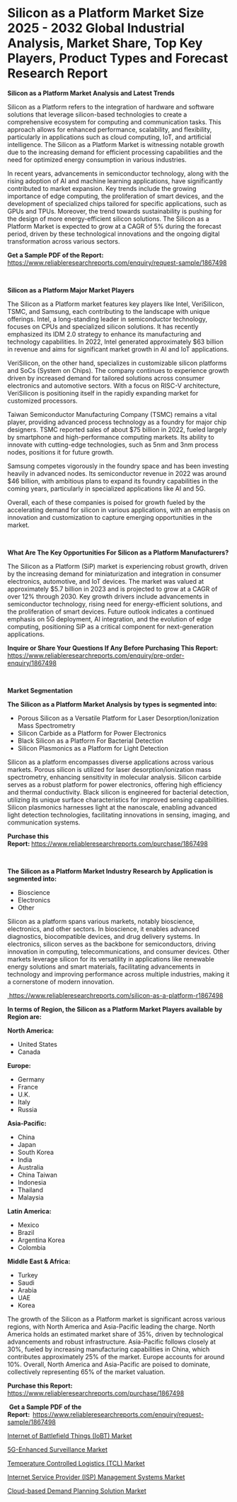 <p><h1>Silicon as a Platform Market Size 2025 - 2032 Global Industrial Analysis, Market Share, Top Key Players, Product Types and Forecast Research Report</h1></p><p><strong>Silicon as a Platform Market Analysis and Latest Trends</strong></p>
<p><p>Silicon as a Platform refers to the integration of hardware and software solutions that leverage silicon-based technologies to create a comprehensive ecosystem for computing and communication tasks. This approach allows for enhanced performance, scalability, and flexibility, particularly in applications such as cloud computing, IoT, and artificial intelligence. The Silicon as a Platform Market is witnessing notable growth due to the increasing demand for efficient processing capabilities and the need for optimized energy consumption in various industries.</p><p>In recent years, advancements in semiconductor technology, along with the rising adoption of AI and machine learning applications, have significantly contributed to market expansion. Key trends include the growing importance of edge computing, the proliferation of smart devices, and the development of specialized chips tailored for specific applications, such as GPUs and TPUs. Moreover, the trend towards sustainability is pushing for the design of more energy-efficient silicon solutions. The Silicon as a Platform Market is expected to grow at a CAGR of 5% during the forecast period, driven by these technological innovations and the ongoing digital transformation across various sectors.</p></p>
<p><strong>Get a Sample PDF of the Report:&nbsp;</strong> <a href="https://www.reliableresearchreports.com/enquiry/request-sample/1867498?utm_campaign=10&utm_medium=2&utm_source=Github&utm_content=ia&utm_term=11032025&utm_id=silicon-as-a-platform">https://www.reliableresearchreports.com/enquiry/request-sample/1867498</a></p>
<p>&nbsp;</p>
<p><strong>Silicon as a Platform Major Market Players</strong></p>
<p><p>The Silicon as a Platform market features key players like Intel, VeriSilicon, TSMC, and Samsung, each contributing to the landscape with unique offerings. Intel, a long-standing leader in semiconductor technology, focuses on CPUs and specialized silicon solutions. It has recently emphasized its IDM 2.0 strategy to enhance its manufacturing and technology capabilities. In 2022, Intel generated approximately $63 billion in revenue and aims for significant market growth in AI and IoT applications.</p><p>VeriSilicon, on the other hand, specializes in customizable silicon platforms and SoCs (System on Chips). The company continues to experience growth driven by increased demand for tailored solutions across consumer electronics and automotive sectors. With a focus on RISC-V architecture, VeriSilicon is positioning itself in the rapidly expanding market for customized processors.</p><p>Taiwan Semiconductor Manufacturing Company (TSMC) remains a vital player, providing advanced process technology as a foundry for major chip designers. TSMC reported sales of about $75 billion in 2022, fueled largely by smartphone and high-performance computing markets. Its ability to innovate with cutting-edge technologies, such as 5nm and 3nm process nodes, positions it for future growth.</p><p>Samsung competes vigorously in the foundry space and has been investing heavily in advanced nodes. Its semiconductor revenue in 2022 was around $46 billion, with ambitious plans to expand its foundry capabilities in the coming years, particularly in specialized applications like AI and 5G.</p><p>Overall, each of these companies is poised for growth fueled by the accelerating demand for silicon in various applications, with an emphasis on innovation and customization to capture emerging opportunities in the market.</p></p>
<p>&nbsp;</p>
<p><strong>What Are The Key Opportunities For Silicon as a Platform Manufacturers?</strong></p>
<p><p>The Silicon as a Platform (SiP) market is experiencing robust growth, driven by the increasing demand for miniaturization and integration in consumer electronics, automotive, and IoT devices. The market was valued at approximately $5.7 billion in 2023 and is projected to grow at a CAGR of over 12% through 2030. Key growth drivers include advancements in semiconductor technology, rising need for energy-efficient solutions, and the proliferation of smart devices. Future outlook indicates a continued emphasis on 5G deployment, AI integration, and the evolution of edge computing, positioning SiP as a critical component for next-generation applications.</p></p>
<p><strong>Inquire or Share Your Questions If Any Before Purchasing This Report:</strong> <a href="https://www.reliableresearchreports.com/enquiry/pre-order-enquiry/1867498?utm_campaign=10&utm_medium=2&utm_source=Github&utm_content=ia&utm_term=11032025&utm_id=silicon-as-a-platform">https://www.reliableresearchreports.com/enquiry/pre-order-enquiry/1867498</a></p>
<p>&nbsp;</p>
<p><strong>Market Segmentation</strong></p>
<p><strong>The Silicon as a Platform Market Analysis by types is segmented into:</strong></p>
<p><ul><li>Porous Silicon as a Versatile Platform for Laser Desorption/Ionization Mass Spectrometry</li><li>Silicon Carbide as a Platform for Power Electronics</li><li>Black Silicon as a Platform For Bacterial Detection</li><li>Silicon Plasmonics as a Platform for Light Detection</li></ul></p>
<p><p>Silicon as a platform encompasses diverse applications across various markets. Porous silicon is utilized for laser desorption/ionization mass spectrometry, enhancing sensitivity in molecular analysis. Silicon carbide serves as a robust platform for power electronics, offering high efficiency and thermal conductivity. Black silicon is engineered for bacterial detection, utilizing its unique surface characteristics for improved sensing capabilities. Silicon plasmonics harnesses light at the nanoscale, enabling advanced light detection technologies, facilitating innovations in sensing, imaging, and communication systems.</p></p>
<p><strong>Purchase this Report:&nbsp;</strong><a href="https://www.reliableresearchreports.com/purchase/1867498?utm_campaign=10&utm_medium=2&utm_source=Github&utm_content=ia&utm_term=11032025&utm_id=silicon-as-a-platform">https://www.reliableresearchreports.com/purchase/1867498</a></p>
<p>&nbsp;</p>
<p><strong>The Silicon as a Platform Market Industry Research by Application is segmented into:</strong></p>
<p><ul><li>Bioscience</li><li>Electronics</li><li>Other</li></ul></p>
<p><p>Silicon as a platform spans various markets, notably bioscience, electronics, and other sectors. In bioscience, it enables advanced diagnostics, biocompatible devices, and drug delivery systems. In electronics, silicon serves as the backbone for semiconductors, driving innovation in computing, telecommunications, and consumer devices. Other markets leverage silicon for its versatility in applications like renewable energy solutions and smart materials, facilitating advancements in technology and improving performance across multiple industries, making it a cornerstone of modern innovation.</p></p>
<p><a href="https://www.reliableresearchreports.com/silicon-as-a-platform-r1867498?utm_campaign=10&utm_medium=2&utm_source=Github&utm_content=ia&utm_term=11032025&utm_id=silicon-as-a-platform">&nbsp;https://www.reliableresearchreports.com/silicon-as-a-platform-r1867498</a></p>
<p><strong>In terms of Region, the Silicon as a Platform Market Players available by Region are:</strong></p>
<p>
    <p> <strong> North America: </strong>
        <ul>
            <li>United States</li>
            <li>Canada</li>
        </ul>
        </p> 
    <p> <strong> Europe: </strong>
        <ul>
            <li>Germany</li>
            <li>France</li>
            <li>U.K.</li>
            <li>Italy</li>
            <li>Russia</li>
        </ul>
        </p> 
    <p> <strong> Asia-Pacific: </strong>
        <ul>
            <li>China</li>
            <li>Japan</li>
            <li>South Korea</li>
            <li>India</li>
            <li>Australia</li>
            <li>China Taiwan</li>
            <li>Indonesia</li>
            <li>Thailand</li>
            <li>Malaysia</li>
        </ul>
        </p> 
    <p> <strong> Latin America: </strong>
        <ul>
            <li>Mexico</li>
            <li>Brazil</li>
            <li>Argentina Korea</li>
            <li>Colombia</li>
        </ul>
        </p> 
    <p> <strong> Middle East & Africa: </strong>
        <ul>
            <li>Turkey</li>
            <li>Saudi</li>
            <li>Arabia</li>
            <li>UAE</li>
            <li>Korea</li>
        </ul>
    </p>
    </p>
<p><p>The growth of the Silicon as a Platform market is significant across various regions, with North America and Asia-Pacific leading the charge. North America holds an estimated market share of 35%, driven by technological advancements and robust infrastructure. Asia-Pacific follows closely at 30%, fueled by increasing manufacturing capabilities in China, which contributes approximately 25% of the market. Europe accounts for around 10%. Overall, North America and Asia-Pacific are poised to dominate, collectively representing 65% of the market valuation.</p></p>
<p><strong>Purchase this Report: </strong><a href="https://www.reliableresearchreports.com/purchase/1867498?utm_campaign=10&utm_medium=2&utm_source=Github&utm_content=ia&utm_term=11032025&utm_id=silicon-as-a-platform">https://www.reliableresearchreports.com/purchase/1867498</a></p>
<p>&nbsp;<strong>Get a Sample PDF of the Report:&nbsp;&nbsp;</strong><a href="https://www.reliableresearchreports.com/enquiry/request-sample/1867498?utm_campaign=10&utm_medium=2&utm_source=Github&utm_content=ia&utm_term=11032025&utm_id=silicon-as-a-platform">https://www.reliableresearchreports.com/enquiry/request-sample/1867498</a></p>
<p><strong></strong></p>
<p><p><a href="https://github.com/puttslukis59/Market-Research-Report-List-1/blob/main/internet-of-battlefield-things-iobt-market.md?utm_campaign=10&utm_medium=2&utm_source=Github&utm_content=ia&utm_term=11032025&utm_id=silicon-as-a-platform">Internet of Battlefield Things (IoBT) Market</a></p><p><a href="https://github.com/lontohhikma/Market-Research-Report-List-1/blob/main/5g-enhanced-surveillance-market.md?utm_campaign=10&utm_medium=2&utm_source=Github&utm_content=ia&utm_term=11032025&utm_id=silicon-as-a-platform">5G-Enhanced Surveillance Market</a></p><p><a href="https://github.com/laverkyllozc/Market-Research-Report-List-1/blob/main/temperature-controlled-logistics-tcl-market.md?utm_campaign=10&utm_medium=2&utm_source=Github&utm_content=ia&utm_term=11032025&utm_id=silicon-as-a-platform">Temperature Controlled Logistics (TCL) Market</a></p><p><a href="https://github.com/clemmheisefy/Market-Research-Report-List-1/blob/main/internet-service-provider-isp-management-systems-market.md?utm_campaign=10&utm_medium=2&utm_source=Github&utm_content=ia&utm_term=11032025&utm_id=silicon-as-a-platform">Internet Service Provider (ISP) Management Systems Market</a></p><p><a href="https://github.com/steegeneat/Market-Research-Report-List-1/blob/main/cloud-based-demand-planning-solution-market.md?utm_campaign=10&utm_medium=2&utm_source=Github&utm_content=ia&utm_term=11032025&utm_id=silicon-as-a-platform">Cloud-based Demand Planning Solution Market</a></p></p>